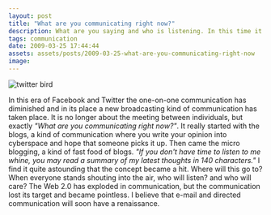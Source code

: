 ```yaml
---
layout: post
title: "What are you communicating right now?"
description: What are you saying and who is listening. In this time it is important to be, not how you dress or what you look like, but what you communicate.
tags: communication
date: 2009-03-25 17:44:44
assets: assets/posts/2009-03-25-what-are-you-communicating-right-now
image: 
---
```


![twitter bird](http://litemedia.info/media/Default/Mint/twitter-bird.gif)

In this era of Facebook and Twitter the one-on-one communication has diminished and in its place a new broadcasting kind of communication has taken place. It is no longer about the meeting between individuals, but exactly *"What are you communicating right now?"*.  It really started with the blogs, a kind of communication where you write your opinion into cyberspace and hope that someone picks it up. Then came the micro blogging, a kind of fast food of blogs. *"If you don't have
time to listen to me whine, you may read a summary of my latest thoughts in 140 characters."* I find it quite astounding that the concept became a hit.  Where will this go to? When everyone stands shouting into the air, who will listen? and who will care? The Web 2.0 has exploded in communication, but the communication lost its target and became pointless.  I believe that e-mail and directed communication will soon have a renaissance.

